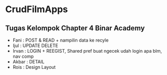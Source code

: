# CrudFilmApps
## Tugas Kelompok Chapter 4 Binar Academy

* Fani : POST & READ + nampilin data ke recyle
* Ijul : UPDATE DELETE
* Irvan :  LOGIN + REEGIST, Shared pref buat ngecek udah login apa blm, nav comp
* Akbar : DETAIL
* Rois : Design Layout
